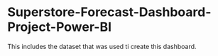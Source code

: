 # Superstore-Forecast-Dashboard-Project-Power-BI
This includes the dataset that was used ti create this dashboard. 
